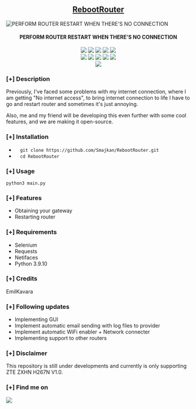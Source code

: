 <h2 align="center"><u>RebootRouter</u></h2>

![PERFORM ROUTER RESTART WHEN THERE'S NO CONNECTION](https://external-content.duckduckgo.com/iu/?u=https%3A%2F%2Fstatic.vecteezy.com%2Fsystem%2Fresources%2Fpreviews%2F000%2F440%2F353%2Foriginal%2Fvector-router-icon.jpg&f=1&nofb=1)
<h4 align="center"> PERFORM ROUTER RESTART WHEN THERE'S NO CONNECTION </h4>

<p align="center">
    <img src="https://img.shields.io/github/stars/Smajkan/RebootRouter?style=for-the-badge&color=orange">
    <img src="https://img.shields.io/github/forks/Smajkan/RebootRouter?style=for-the-badge&color=purple">
    <img src="https://img.shields.io/github/license/Smajkan/RebootRouter?style=for-the-badge&color=blue">
    <img src="https://img.shields.io/github/issues/Smajkan/RebootRouter?style=for-the-badge&color=red">
    <img src="https://img.shields.io/github/contributors/Smajkan/RebootRouter?style=for-the-badge&color=cyan">
<br>
    <img src="https://img.shields.io/badge/Author-Aldin Smajkan-magenta?style=flat-square">
    <img src="https://img.shields.io/badge/Open%20Source-Yes-orange?style=flat-square">
    <img src="https://img.shields.io/badge/Maintained-Yes-cyan?style=flat-square">
    <img src="https://img.shields.io/badge/Made%20In-BiH-green?style=flat-square">
    <img src="https://img.shields.io/badge/Written%20In-Python-blue?style=flat-square">
<br>
    <img src="https://github-readme-stats.vercel.app/api/pin/?username=Smajkan&repo=RebootRouter&theme=synthwave">
</p>

### [+] Description
Previously, I've faced some problems with my internet connection, where I am getting "No internet access", to bring internet connection to life I have to go and restart router and sometimes it's just annoying. 

Also, me and my friend will be developing this even further with some cool features, and we are making it open-source.

### [+] Installation
 - `  git clone https://github.com/Smajkan/RebootRouter.git`
 - `  cd RebootRouter`

### [+] Usage
`python3 main.py`

### [+] Features
 - Obtaining your gateway
 - Restarting router

### [+] Requirements
 - Selenium
 - Requests
 - Netifaces
 - Python 3.9.10

### [+] Credits 
 EmilKavara

### [+] Following updates 
 - Implementing GUI
 - Implement automatic email sending with log files to provider 
 - Implement automatic WiFi enabler + Network connecter
 - Implementing support to other routers

### [+] Disclaimer 
This repository is still under developments and currently is only supporting ZTE ZXHN H267N V1.0. 

### [+] Find me on 
<a href="mailto:aldinsmajkan2@gmail.com" target="_blank"><img src="https://img.shields.io/badge/Email-aldinsmajkan2@gmail.com-blue?style=for-the-badge&logo=gmail"></a>

